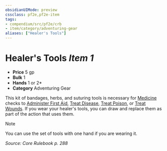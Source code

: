 ```yaml
---
obsidianUIMode: preview
cssclass: pf2e,pf2e-item
tags:
- compendium/src/pf2e/crb
- item/category/adventuring-gear
aliases: ["Healer's Tools"]
---
```

# Healer's Tools *Item 1*  

- **Price** 5 gp
- **Bulk** 1
- **Hands** 1 or 2*
- **Category** Adventuring Gear

This kit of bandages, herbs, and suturing tools is necessary for [Medicine](/compendium/skills.md#Medicine) checks to [Administer First Aid](/rules/actions/administer-first-aid.md), [Treat Disease](/rules/actions/treat-disease.md), [Treat Poison](/rules/actions/treat-poison.md), or [Treat Wounds](/rules/actions/treat-wounds.md). If you wear your healer's tools, you can draw and replace them as part of the action that uses them.

> [!note]
> You can use the set of tools with one hand if you are wearing it.

*Source: Core Rulebook p. 288*